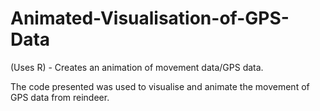 # Animated-Visualisation-of-GPS-Data
(Uses R) - Creates an animation of movement data/GPS data. 

The code presented was used to visualise and animate the movement of GPS data from reindeer. 

